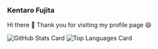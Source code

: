 ### Kentaro Fujita

Hi there 👋
Thank you for visiting my profile page 😄

<!--
**wisteken/wisteken** is a ✨ _special_ ✨ repository because its `README.md` (this file) appears on your GitHub profile.

Here are some ideas to get you started:

- 🔭 I’m currently working on ...
- 🌱 I’m currently learning ...
- 👯 I’m looking to collaborate on ...
- 🤔 I’m looking for help with ...
- 💬 Ask me about ...
- 📫 How to reach me: ...
- 😄 Pronouns: ...
- ⚡ Fun fact: ...
-->

![GitHub Stats Card](https://github-readme-stats.vercel.app/api?username=wisteken&show_icons=true&theme=dracula)
![Top Languages Card](https://github-readme-stats.vercel.app/api/top-langs/?username=wisteken&theme=dracula&hide=jupyter%20notebook)

